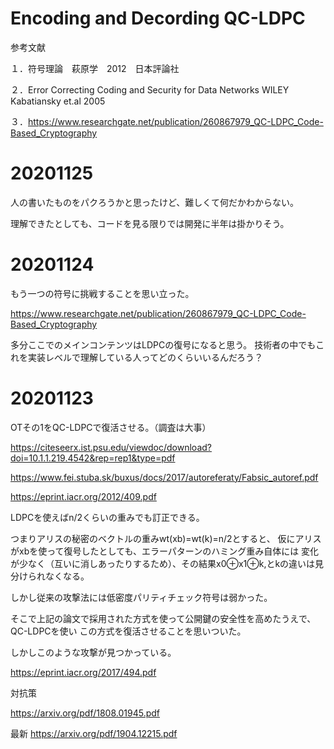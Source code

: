 # Encoding and Decording  QC-LDPC

参考文献

１．符号理論　萩原学　2012　日本評論社

２．Error Correcting Coding and Security for Data Networks WILEY Kabatiansky et.al 2005 

３．https://www.researchgate.net/publication/260867979_QC-LDPC_Code-Based_Cryptography

# 20201125

人の書いたものをパクろうかと思ったけど、難しくて何だかわからない。

理解できたとしても、コードを見る限りでは開発に半年は掛かりそう。

# 20201124

もう一つの符号に挑戦することを思い立った。

https://www.researchgate.net/publication/260867979_QC-LDPC_Code-Based_Cryptography

多分ここでのメインコンテンツはLDPCの復号になると思う。
技術者の中でもこれを実装レベルで理解している人ってどのくらいいるんだろう？


# 20201123

OTその1をQC-LDPCで復活させる。（調査は大事）

https://citeseerx.ist.psu.edu/viewdoc/download?doi=10.1.1.219.4542&rep=rep1&type=pdf

https://www.fei.stuba.sk/buxus/docs/2017/autoreferaty/Fabsic_autoref.pdf

https://eprint.iacr.org/2012/409.pdf


LDPCを使えばn/2くらいの重みでも訂正できる。

つまりアリスの秘密のベクトルの重みwt(xb)=wt(k)=n/2とすると、
仮にアリスがxbを使って復号したとしても、エラーパターンのハミング重み自体には
変化が少なく（互いに消しあったりするため）、その結果x0⊕x1⊕k,とkの違いは見分けられなくなる。

しかし従来の攻撃法には低密度パリティチェック符号は弱かった。

そこで上記の論文で採用された方式を使って公開鍵の安全性を高めたうえで、QC-LDPCを使い
この方式を復活させることを思いついた。

しかしこのような攻撃が見つかっている。

https://eprint.iacr.org/2017/494.pdf

対抗策

https://arxiv.org/pdf/1808.01945.pdf

最新
https://arxiv.org/pdf/1904.12215.pdf

